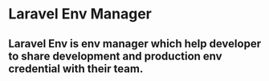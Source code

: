 # Laravel Env Manager

## Laravel Env is env manager which help developer to share development and production env credential with their team.